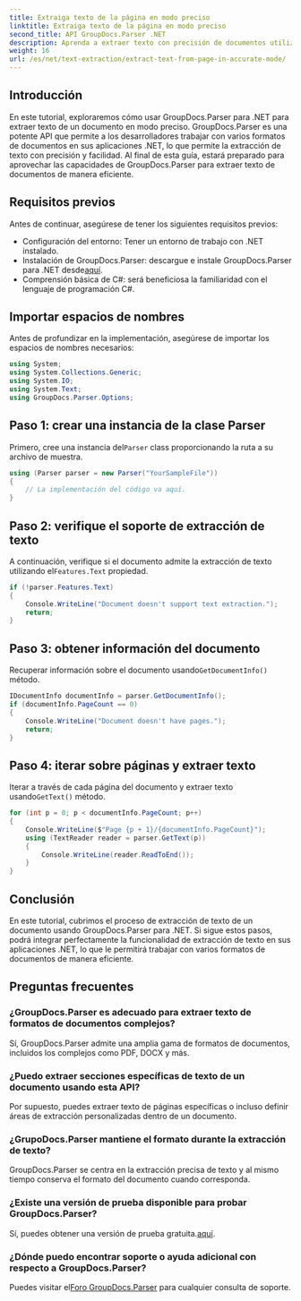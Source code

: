 ```yaml
---
title: Extraiga texto de la página en modo preciso
linktitle: Extraiga texto de la página en modo preciso
second_title: API GroupDocs.Parser .NET
description: Aprenda a extraer texto con precisión de documentos utilizando GroupDocs.Parser para .NET en este completo tutorial.
weight: 16
url: /es/net/text-extraction/extract-text-from-page-in-accurate-mode/
---
```

## Introducción
En este tutorial, exploraremos cómo usar GroupDocs.Parser para .NET para extraer texto de un documento en modo preciso. GroupDocs.Parser es una potente API que permite a los desarrolladores trabajar con varios formatos de documentos en sus aplicaciones .NET, lo que permite la extracción de texto con precisión y facilidad. Al final de esta guía, estará preparado para aprovechar las capacidades de GroupDocs.Parser para extraer texto de documentos de manera eficiente.
## Requisitos previos
Antes de continuar, asegúrese de tener los siguientes requisitos previos:
- Configuración del entorno: Tener un entorno de trabajo con .NET instalado.
-  Instalación de GroupDocs.Parser: descargue e instale GroupDocs.Parser para .NET desde[aquí](https://releases.groupdocs.com/parser/net/).
- Comprensión básica de C#: será beneficiosa la familiaridad con el lenguaje de programación C#.
## Importar espacios de nombres
Antes de profundizar en la implementación, asegúrese de importar los espacios de nombres necesarios:
```csharp
using System;
using System.Collections.Generic;
using System.IO;
using System.Text;
using GroupDocs.Parser.Options;
```
## Paso 1: crear una instancia de la clase Parser
 Primero, cree una instancia del`Parser` class proporcionando la ruta a su archivo de muestra.
```csharp
using (Parser parser = new Parser("YourSampleFile"))
{
    // La implementación del código va aquí.
}
```
## Paso 2: verifique el soporte de extracción de texto
 A continuación, verifique si el documento admite la extracción de texto utilizando el`Features.Text` propiedad.
```csharp
if (!parser.Features.Text)
{
    Console.WriteLine("Document doesn't support text extraction.");
    return;
}
```
## Paso 3: obtener información del documento
 Recuperar información sobre el documento usando`GetDocumentInfo()` método.
```csharp
IDocumentInfo documentInfo = parser.GetDocumentInfo();
if (documentInfo.PageCount == 0)
{
    Console.WriteLine("Document doesn't have pages.");
    return;
}
```
## Paso 4: iterar sobre páginas y extraer texto
 Iterar a través de cada página del documento y extraer texto usando`GetText()` método.
```csharp
for (int p = 0; p < documentInfo.PageCount; p++)
{
    Console.WriteLine($"Page {p + 1}/{documentInfo.PageCount}");
    using (TextReader reader = parser.GetText(p))
    {
        Console.WriteLine(reader.ReadToEnd());
    }
}
```
## Conclusión
En este tutorial, cubrimos el proceso de extracción de texto de un documento usando GroupDocs.Parser para .NET. Si sigue estos pasos, podrá integrar perfectamente la funcionalidad de extracción de texto en sus aplicaciones .NET, lo que le permitirá trabajar con varios formatos de documentos de manera eficiente.

## Preguntas frecuentes
### ¿GroupDocs.Parser es adecuado para extraer texto de formatos de documentos complejos?
Sí, GroupDocs.Parser admite una amplia gama de formatos de documentos, incluidos los complejos como PDF, DOCX y más.
### ¿Puedo extraer secciones específicas de texto de un documento usando esta API?
Por supuesto, puedes extraer texto de páginas específicas o incluso definir áreas de extracción personalizadas dentro de un documento.
### ¿GrupoDocs.Parser mantiene el formato durante la extracción de texto?
GroupDocs.Parser se centra en la extracción precisa de texto y al mismo tiempo conserva el formato del documento cuando corresponda.
### ¿Existe una versión de prueba disponible para probar GroupDocs.Parser?
 Sí, puedes obtener una versión de prueba gratuita.[aquí](https://releases.groupdocs.com/).
### ¿Dónde puedo encontrar soporte o ayuda adicional con respecto a GroupDocs.Parser?
 Puedes visitar el[Foro GroupDocs.Parser](https://forum.groupdocs.com/c/parser/17) para cualquier consulta de soporte.